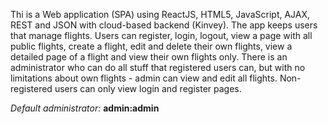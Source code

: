Thi is a Web application (SPA) using ReactJS, HTML5, JavaScript, AJAX, REST and JSON with cloud-based backend (Kinvey). 
The app keeps users that manage flights. Users can register, login, logout, view a page with all public flights, create a flight, edit and delete their own flights, view a detailed page of a flight and view their own flights only. 
There is an administrator who can do all stuff that registered users can, but with no limitations about own flights - admin can view and edit all flights. Non-registered users can only view login and register pages.

*Default administrator:*
**admin:admin**
